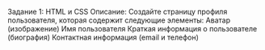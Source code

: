 Задание 1: HTML и CSS
Описание: Создайте страницу профиля пользователя, которая содержит следующие элементы:
Аватар (изображение)
Имя пользователя
Краткая информация о пользователе (биография)
Контактная информация (email и телефон)
